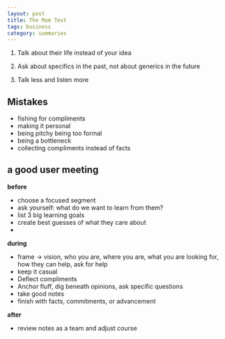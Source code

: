 ```yaml
---
layout: post
title: The Mom Test
tags: business
category: summaries  
---
```


1. Talk about their life instead of your idea

2. Ask about specifics in the past, not about generics in the future 

3. Talk less and listen more 



## Mistakes 

* fishing for compliments 
* making it personal 
* being pitchy being too formal 
* being a bottleneck
* collecting compliments instead of facts 

## a good user meeting 

**before**

* choose a focused segment
* ask yourself: what do we want to learn from them?
* list 3 big learning goals
* create best guesses of what they care about 
* 
  
**during**

* frame -> vision, who you are, where you are, what you are looking for, how they can help, ask for help 
* keep it casual
* Deflect compliments
* Anchor fluff, dig beneath opinions, ask specific questions 
* take good notes 
* finish with facts, commitments, or advancement

**after** 

* review notes as a team and adjust course 



